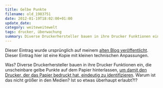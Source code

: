 ```yaml
---
title: Gelbe Punkte
filename: old_1983751
date: 2012-01-19T18:02:00+01:00
update_date:
category: weiteweitewelt
tags: drucker, überwachung
summary: Diverse Druckerhersteller bauen in ihre Drucker Funktionen ein, die unscheinbare gelbe Punkte auf dem Papier hinterlassen, um damit den Drucker, der das Papier bedruckt hat, eindeutig zu identifizieren.
---
```

Dieser Eintrag wurde ursprünglich auf meinem [alten Blog veröffentlicht](https://stu.blogger.de/stories/1983751/). Dieser Eintrag hier ist eine Kopie mit kleinen technischen Anpassungen.

Was? Diverse Druckerhersteller bauen in ihre Drucker Funktionen ein, die unscheinbare gelbe Punkte auf dem Papier hinterlassen, [um damit den Drucker, der das Papier bedruckt hat, eindeutig zu identifizieren](https://www.eff.org/issues/printers). Warum ist das nicht größer in den Medien? Ist so etwas überhaupt erlaubt?!?
